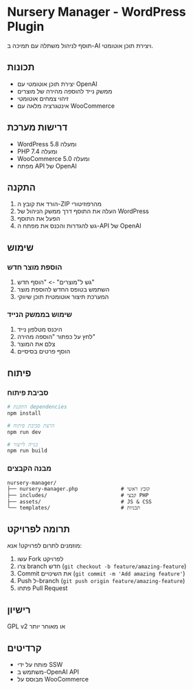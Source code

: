 # Nursery Manager - WordPress Plugin

תוסף לניהול משתלה עם תמיכה ב-AI ויצירת תוכן אוטומטי.

## תכונות
- יצירת תוכן אוטומטי עם OpenAI
- ממשק נייד להוספה מהירה של מוצרים
- זיהוי צמחים אוטומטי
- אינטגרציה מלאה עם WooCommerce

## דרישות מערכת
- WordPress 5.8 ומעלה
- PHP 7.4 ומעלה
- WooCommerce 5.0 ומעלה
- מפתח API של OpenAI

## התקנה
1. הורד את קובץ ה-ZIP מהרפוזיטורי
2. העלה את התוסף דרך ממשק הניהול של WordPress
3. הפעל את התוסף
4. גש להגדרות והכנס את מפתח ה-API של OpenAI

## שימוש
### הוספת מוצר חדש
1. גש ל"מוצרים" -> "הוסף חדש"
2. השתמש בטופס החדש להוספת מוצר
3. המערכת תיצור אוטומטית תוכן שיווקי

### שימוש בממשק הנייד
1. היכנס מטלפון נייד
2. לחץ על כפתור "הוספה מהירה"
3. צלם את המוצר
4. הוסף פרטים בסיסיים

## פיתוח
### סביבת פיתוח
```bash
# התקנת dependencies
npm install

# הרצת סביבת פיתוח
npm run dev

# בנייה לייצור
npm run build
```

### מבנה הקבצים
```
nursery-manager/
├── nursery-manager.php              # קובץ ראשי
├── includes/                        # קבצי PHP
├── assets/                          # JS & CSS
└── templates/                       # תבניות
```

## תרומה לפרויקט
מוזמנים לתרום לפרויקט! אנא:
1. עשו Fork לפרויקט
2. צרו branch חדש (`git checkout -b feature/amazing-feature`)
3. Commit את השינויים (`git commit -m 'Add amazing feature'`)
4. Push ל-branch (`git push origin feature/amazing-feature`)
5. פתחו Pull Request

## רישיון
GPL v2 או מאוחר יותר

## קרדיטים
- פותח על ידי SSW
- משתמש ב-OpenAI API
- מבוסס על WooCommerce
